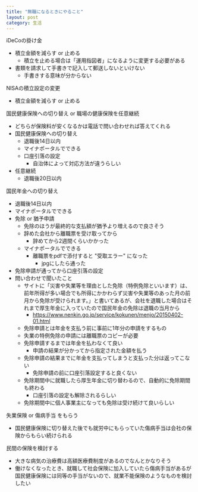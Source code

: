 ```yaml
---
title: "無職になるときにやること"
layout: post
category: 生活
---
```


iDeCoの掛け金
- 積立金額を減らす or 止める
  - 積立を止める場合は「運用指図者」になるように変更する必要がある
- 書類を請求して手書きで記入して郵送しないといけない
  - 手書きする意味が分からない

NISAの積立設定の変更
- 積立金額を減らす or 止める

国民健康保険への切り替え or 職場の健康保険を任意継続
- どちらが保険料が安くなるかは電話で問い合わせれば答えてくれる
- 国民健康保険への切り替え
  - 退職後14日以内
  - マイナポータルでできる
  - 口座引落の設定
    - 自治体によって対応方法が違うらしい
- 任意継続
  - 退職後20日以内

国民年金への切り替え
- 退職後14日以内
- マイナポータルでできる
- 免除 or 猶予申請
  - 免除のほうが最終的な支払額が猶予より増えるので良さそう
  - 辞めた会社から離職票を受け取ってから
    - 辞めてから2週間くらいかかった
  - マイナポータルでできる
    - 離職票をpdfで添付すると "受取エラー" になった
      - jpgにしたら通った
- 免除申請が通ってから口座引落の設定
- 問い合わせで聞いたこと
  - サイトに「災害や失業等を理由とした免除（特例免除といいます）は、前年所得が多い場合でも所得にかかわらず災害や失業等のあった月の前月から免除が受けられます。」と書いてあるが、会社を退職した場合はそれまで厚生年金に入っていたので国民年金の免除は退職の当月から
    - <https://www.nenkin.go.jp/service/kokunen/menjo/20150402-01.html>
  - 免除申請とは年金を支払う前に事前に1年分の申請をするもの
  - 失業の特例免除の申請には離職票のコピーが必要
  - 免除申請するまでは年金を払わなくて良い
    - 申請の結果が分かってから指定された金額を払う
  - 免除申請の結果までに年金を支払ってしまうと支払った分は返ってこない
    - 免除申請の前に口座引落設定すると良くない
  - 免除期間中に就職したら厚生年金に切り替わるので、自動的に免除期間も終わる
    - 口座引落の設定も解除されるらしい
  - 免除期間中に個人事業主になっても免除は受け続けて良いらしい

失業保険 or 傷病手当 をもらう
- 国民健康保険に切り替えた後でも就労中にもらっていた傷病手当は会社の保険からもらい続けられる

民間の保険を検討する
- 大きな病気の治療費は高額医療費制度があるのでなんとかなりそう
- 働けなくなったとき、就職して社会保険に加入していたら傷病手当があるが国民健康保険には同等の手当がないので、就業不能保険のようなものを検討したい
